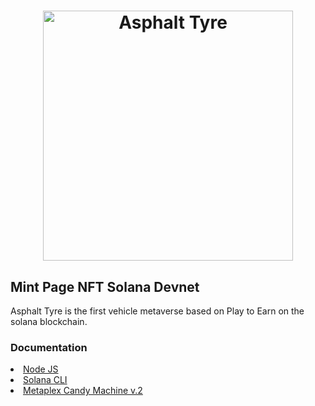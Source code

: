 <h1 align="center">
  <a href="https://dynamic-custard-28d20a.netlify.app">
    <img alt="Asphalt Tyre" src="public/logotipo.png" width="400 px" heigth="200 px">
  </a>
</h1>
<h2>Mint Page NFT Solana Devnet</h2>

<P>
Asphalt Tyre is the first vehicle metaverse based on Play to Earn on the solana blockchain.
</P>

<h3>Documentation</h3>
<li><a href="https://nodejs.org/es/">Node JS</a>
<li><a href="https://docs.solana.com/cli/install-solana-cli-tools">Solana CLI</a>
<li><a href="https://docs.metaplex.com/programs/candy-machine/">Metaplex Candy Machine v.2</a>




